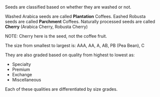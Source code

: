 Seeds are classified based on whether they are washed or not.

Washed Arabica seeds are called **Plantation** Coffees.
Eashed Robusta seeds are called **Parchment** Coffees.
Naturally processed seeds are called **Cherry** (Arabica Cherry, Robusta Cherry)

NOTE: Cherry here is the seed, not the coffee fruit.

The size from smallest to largest is: AAA, AA, A, AB, PB (Pea Bean), C

They are also graded based on quality from highest to lowest as:
- Specialty
- Premium
- Exchange
- Miscellaneous

Each of these qualities are differentiated by size grades.